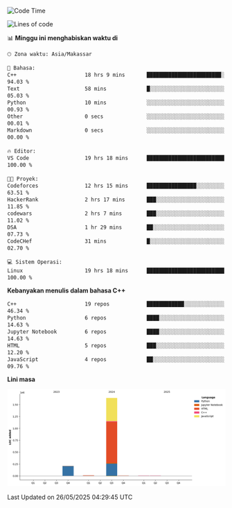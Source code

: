 <!--START_SECTION:waka-->
![Code Time](http://img.shields.io/badge/Code%20Time-235%20hrs%2025%20mins-blue)

![Lines of code](https://img.shields.io/badge/Sejak%20Hello%20World%20aku%20telah%20menulis-1.9%20million%20baris%20kode-blue)

📊 **Minggu ini menghabiskan waktu di** 

```text
🕑︎ Zona waktu: Asia/Makassar

💬 Bahasa: 
C++                      18 hrs 9 mins       ████████████████████████░   94.03 % 
Text                     58 mins             █░░░░░░░░░░░░░░░░░░░░░░░░   05.03 % 
Python                   10 mins             ░░░░░░░░░░░░░░░░░░░░░░░░░   00.93 % 
Other                    0 secs              ░░░░░░░░░░░░░░░░░░░░░░░░░   00.01 % 
Markdown                 0 secs              ░░░░░░░░░░░░░░░░░░░░░░░░░   00.00 % 

🔥 Editor: 
VS Code                  19 hrs 18 mins      █████████████████████████   100.00 % 

🐱‍💻 Proyek: 
Codeforces               12 hrs 15 mins      ████████████████░░░░░░░░░   63.51 % 
HackerRank               2 hrs 17 mins       ███░░░░░░░░░░░░░░░░░░░░░░   11.85 % 
codewars                 2 hrs 7 mins        ███░░░░░░░░░░░░░░░░░░░░░░   11.02 % 
DSA                      1 hr 29 mins        ██░░░░░░░░░░░░░░░░░░░░░░░   07.73 % 
CodeCHef                 31 mins             █░░░░░░░░░░░░░░░░░░░░░░░░   02.70 % 

💻 Sistem Operasi: 
Linux                    19 hrs 18 mins      █████████████████████████   100.00 % 
```

**Kebanyakan menulis dalam bahasa C++** 

```text
C++                      19 repos            ████████████░░░░░░░░░░░░░   46.34 % 
Python                   6 repos             ████░░░░░░░░░░░░░░░░░░░░░   14.63 % 
Jupyter Notebook         6 repos             ████░░░░░░░░░░░░░░░░░░░░░   14.63 % 
HTML                     5 repos             ███░░░░░░░░░░░░░░░░░░░░░░   12.20 % 
JavaScript               4 repos             ██░░░░░░░░░░░░░░░░░░░░░░░   09.76 % 
```



**Lini masa**

![Lines of Code chart](https://raw.githubusercontent.com/yusuf601/yusuf601/main/assets/bar_graph.png)


 Last Updated on 26/05/2025 04:29:45 UTC
<!--END_SECTION:waka-->
